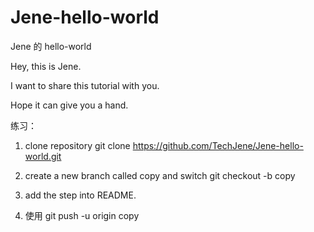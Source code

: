 # Jene-hello-world
Jene 的 hello-world

Hey, this is Jene.

I want to share this tutorial with you.

Hope it can give you a hand.

练习：
1. clone repository
  git clone   https://github.com/TechJene/Jene-hello-world.git

2. create a new branch called copy and switch
  git checkout -b copy

3. add the step into README.

4. 使用 git push -u origin copy
